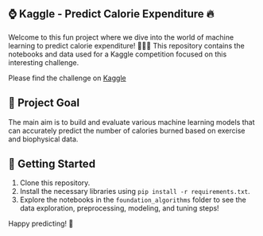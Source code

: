 ## ⌚ Kaggle - Predict Calorie Expenditure 🔥

Welcome to this fun project where we dive into the world of machine learning to predict calorie expenditure! 🏋️‍♀️✨ This repository contains the notebooks and data used for a Kaggle competition focused on this interesting challenge.

Please find the challenge on <a href="https://www.kaggle.com/competitions/playground-series-s5e5/overview">Kaggle</a>

## 🎯 Project Goal

The main aim is to build and evaluate various machine learning models that can accurately predict the number of calories burned based on exercise and biophysical data.

## 🚀 Getting Started

1.  Clone this repository.
2.  Install the necessary libraries using `pip install -r requirements.txt`.
3.  Explore the notebooks in the `foundation_algorithms` folder to see the data exploration, preprocessing, modeling, and tuning steps!

Happy predicting! 🎉
